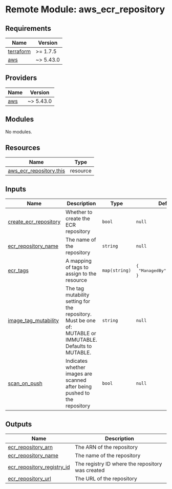 # Remote Module: aws_ecr_repository

## Requirements

| Name | Version |
|------|---------|
| <a name="requirement_terraform"></a> [terraform](#requirement\_terraform) | >= 1.7.5 |
| <a name="requirement_aws"></a> [aws](#requirement\_aws) | ~> 5.43.0 |

## Providers

| Name | Version |
|------|---------|
| <a name="provider_aws"></a> [aws](#provider\_aws) | ~> 5.43.0 |

## Modules

No modules.

## Resources

| Name | Type |
|------|------|
| [aws_ecr_repository.this](https://registry.terraform.io/providers/hashicorp/aws/latest/docs/resources/ecr_repository) | resource |

## Inputs

| Name | Description | Type | Default | Required |
|------|-------------|------|---------|:--------:|
| <a name="input_create_ecr_repository"></a> [create\_ecr\_repository](#input\_create\_ecr\_repository) | Whether to create the ECR repository | `bool` | `null` | no |
| <a name="input_ecr_repository_name"></a> [ecr\_repository\_name](#input\_ecr\_repository\_name) | The name of the repository | `string` | `null` | no |
| <a name="input_ecr_tags"></a> [ecr\_tags](#input\_ecr\_tags) | A mapping of tags to assign to the resource | `map(string)` | <pre>{<br>  "ManagedBy": "Terraform"<br>}</pre> | no |
| <a name="input_image_tag_mutability"></a> [image\_tag\_mutability](#input\_image\_tag\_mutability) | The tag mutability setting for the repository. Must be one of: MUTABLE or IMMUTABLE. Defaults to MUTABLE. | `string` | `null` | no |
| <a name="input_scan_on_push"></a> [scan\_on\_push](#input\_scan\_on\_push) | Indicates whether images are scanned after being pushed to the repository | `bool` | `null` | no |

## Outputs

| Name | Description |
|------|-------------|
| <a name="output_ecr_repository_arn"></a> [ecr\_repository\_arn](#output\_ecr\_repository\_arn) | The ARN of the repository |
| <a name="output_ecr_repository_name"></a> [ecr\_repository\_name](#output\_ecr\_repository\_name) | The name of the repository |
| <a name="output_ecr_repository_registry_id"></a> [ecr\_repository\_registry\_id](#output\_ecr\_repository\_registry\_id) | The registry ID where the repository was created |
| <a name="output_ecr_repository_url"></a> [ecr\_repository\_url](#output\_ecr\_repository\_url) | The URL of the repository |


